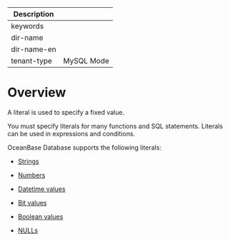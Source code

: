 | Description   |                 |
|---------------|-----------------|
| keywords      |                 |
| dir-name      |                 |
| dir-name-en   |                 |
| tenant-type   | MySQL Mode      |

# Overview

A literal is used to specify a fixed value.

You must specify literals for many functions and SQL statements. Literals can be used in expressions and conditions.

OceanBase Database supports the following literals:

* [Strings](../400.literal-of-mysql-mode/200.string-literal-of-mysql-mode.md)

* [Numbers](../400.literal-of-mysql-mode/300.numeric-value-of-mysql-mode.md)

* [Datetime values](../400.literal-of-mysql-mode/400.date-and-time-of-mysql-mode.md)

* [Bit values](../400.literal-of-mysql-mode/500.hexadecimal-numeric-of-mysql-mode.md)

* [Boolean values](../400.literal-of-mysql-mode/600.boolean-of-mysql-mode.md)

* [NULLs](../400.literal-of-mysql-mode/700.null-value-of-mysql-mode.md)
